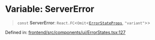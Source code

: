# Variable: ServerError

> `const` **ServerError**: `React.FC`\<`Omit`\<[`ErrorStateProps`](../interfaces/ErrorStateProps.md), `"variant"`\>\>

Defined in: [frontend/src/components/ui/ErrorStates.tsx:127](https://github.com/lsendel/sass/blob/ca8b2b87627589617e0de57047e1f50d53e78078/frontend/src/components/ui/ErrorStates.tsx#L127)
